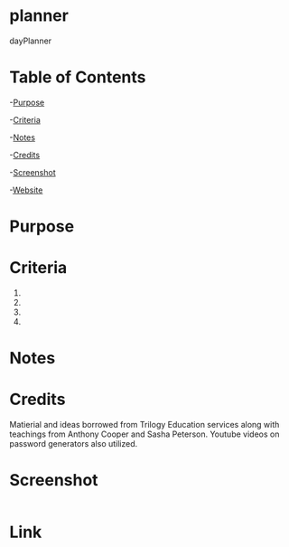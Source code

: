 # planner
dayPlanner

# Table of Contents
-[Purpose](#Purpose)

-[Criteria](#Criteria)

-[Notes](#Notes)

-[Credits](#Credits)

-[Screenshot](#Screenshot)

-[Website](#Link)



# Purpose



# Criteria
1. 

2. 

3. 

4. 


# Notes


# Credits
Matierial and ideas borrowed from Trilogy Education services along with teachings from Anthony Cooper and Sasha Peterson. Youtube videos on password generators also utilized.


# Screenshot        

<img src=""/>


# Link


